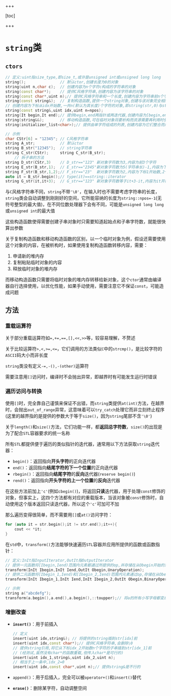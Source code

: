 +++

[toc]

+++

# `string`类

## `ctors`

```c++
// 定义:uint指size_type,即size_t,或许是unsigned int或unsigned long long
string();				// 默认ctor,创建长度为0的对象
string(uint n,char c);	// 创建内容为n个字符c构成的字符串的对象
string(const char*);	// 提供C风格字符串,创建内容为该字符串的对象
string(const char*,uint n);// 提供C风格字符串和一个长度,创建内容为字符串前n个字符的对象
string(const string&);	// 复制构造函数,提供一个string对象,创建与该对象完全相同的新对象
// 创建内容为下标从idx开始数,一共n(默认为其长度)个字符的对象,即string(str,0)与string(str)等效
string(const string&,uint idx,uint n=npos);
string(It begin,It end);// 提供begin,end两指针或两迭代器,创建内容为[begin,end)的对象
string(string&&);		// 移动构造函数,可在临时对象将要析构而资源需要再利用时使用
string(initializer_list<char>);// 提供由单字符组成的列表,创建内容为它们整合而成的字符串的对象

// 示例
char CStr[6] = "12345";	// C风格字符串
string A_str;			// 默认ctor
string B_str("12345");	// string字符串
string C_str(CStr);		string C_str(B_str);
	// 拆子串的方法
string D_str(CStr,3)	// D_str=="123" 新对象字符数为3,内容为前3个字符
string E_str(B_str,1);	// E_str=="2345"新对象字符数为5(字符串长)-1,内容为下标1开始到结尾
string F_str(B_str,1,2);// F_str=="23"  新对象字符数为2,内容为下标1开始数,2个字符
auto it = B_str.begin();// type(it)==string::iterator
string G_str(it,it+3);	// G_str=="123" 新对象字符数等于it+3-it,内容为it开始数,3个字符
```

与`C`风格字符串不同，`string`不带`'\0'`，在输入时也不需要考虑字符串的长度，`string`类会自动调整到刚刚好的空间，它所能容纳的长度为`string::npos=-1`(无符号整型的最大值)，在不同位数处理器下会有不同，可能是`unsigned long long`或`unsigned int`的最大值

这些构造函数使得需要创建子串对象时只需要知道起始点和子串字符数，就能很快算出参数

关于复制构造函数和移动构造函数的区别，以一个临时对象为例，假设还需要使用这个对象的内容，在被析构时，如果使用复制构造函数转移内容，需要：

1. 申请新的堆内存
2. 复制粘贴临时对象的内容
3. 释放临时对象的堆内存

而移动构造函数只需要将临时对象的堆内存转移给新对象，这个`ctor`通常由编译器自行选择使用，以优化性能，如果手动使用，需要注意它不保证`const`，可能造成问题

## 方法

### 重载运算符

关于部分重载运算符如`=,+=,==,[],<<,>>`等，较容易理解，不赘述

关于比较运算符`>,<,>=,<=`，它们调用的方法类似`C`中的`strcmp()`，是比较字符的`ASCII`码大小而非长度

`string`类没有定义`-=,-(),-(other)`运算符

需要注意用`[]`访问时，编译时不会抛出异常，即越界时有可能发生运行时错误

### 遍历访问与转换

使用`[]`时，完全靠自己谨慎来保证不出错，而`string`类提供`at(int)`方法，在越界时，会抛出`out_of_range`异常，这意味着可以`try_catch`处理它而非立刻终止程序(这里的越界指的是提供的参数大于等于`size()`，因为`string`尾部不含`'\0'`)

关于`length()`和`size()`方法，它们功能一样，都**返回总字符数**，`size()`的出现是为了配合`STL`容器要求的统一名称

所有`STL`都提供便于遍历的类似指针的迭代器，通常用以下方法获取`string`迭代器：

- `begin()`：返回指向**开头字符**的正向迭代器
- `end()`：返回指向**结尾字符的下一个位置**的正向迭代器
- `rbegin()`：返回指向**结尾字符**的**反向**迭代器(`reserve begin()`)
- `rend()`：返回指向**开头字符的上一个位置**的**反向**迭代器

在这些方法前加上`'c'`(例如`cbegin()`)，将返回**只读**迭代器，用于处理`const`修饰的对象，但事实上，这四个方法都有对应的重载版本，当该对象被`const`修饰时，自动使用这个版本返回只读迭代器，所以这个`'c'`可加可不加

那么遍历变得很简单，而不需要用`[]`或`at()`访问字符：

```c++
for (auto it = str.begin();it != str.end();it++){
    cout << *it;
}
```

在`std`中，`transform()`方法能够快速遍历`STL`容器并应用所提供的函数或函数指针：

```c++
// 定义:InIt指InputIterator,OutIt指OutputIterator
// 提供一元函数将[Ibegin,Iend)范围内元素都通过所提供的op,并存储在从Obegin开始的对象里
transform(InIt Ibegin,InIt Iend,OutIt Obegin,UnaryOperation);
// 提供二元函数将[Ibegin_1,Iend)和[Ibegin_2,Iend)范围内元素通过op,存储在从Obegin开始的对象里
transform(InIt Ibegin_1,InIt Iend,InIt Ibegin_2,OutIt Obegin,BinaryOperation);

// 示例
string a("abcdefg");
transform(a.begin(),a.end(),a.begin(),::toupper);// 将a的所有小写字母都变成大写,存到a里
```

### 增删改查

- **`insert()`**：用于前插入

  ```c++
  // 定义
  insert(uint idx,string&);	// 将提供的string插到str[idx]前
  insert(uint idx,const char*);// 提供C风格字符串,会删除\0
  // 提供string引用,将它从下标idx_2开始数n个字符的子串插到str[idx_1]前
  // (经测试,虽然没有char*的函数重载,但传入char*是可行的)
  insert(uint idx_1,string&,uint idx_2,uint n);
  // 相当于上一条中,idx_2=0
  insert(uint idx,const char*,uint n);// 提供string&是不行的
  ```

- `append()`：用于后插入，完全可以被`operator+()`和`insert()`替代
- **`erase()`**：删除某字符，自动调整空间

